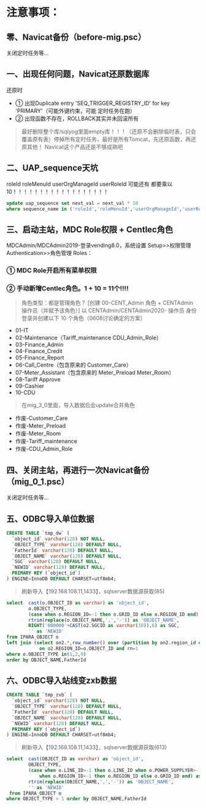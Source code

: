 # 注意事项：

## 零、Navicat备份（before-mig.psc）
关闭定时任务等...

## 一、出现任何问题，Navicat还原数据库
还原时
* ① 出现Duplicate entry 'SEQ_TRIGGER_REGISTRY_ID' for key 'PRIMARY'（可能外键约束，可能 定时任务在跑）
* ② 出现函数不存在，ROLLBACK其实并未回滚所有
> 最好删除整个库/sqlyog里面empty库！！！（还原不会删除临时表，只会覆盖原有表）停掉所有定时任务，最好是所有Tomcat，先还原函数，再还原其他！
Navicat这个产品还是不够成熟吧

## 二、UAP_sequence天坑
roleId
roleMenuId
userOrgManageId
userRoleId
可能还有
都要乘以10！！！！！！！！！！！！！！！！！！
```sql
update uap_sequence set next_val = next_val * 10
where sequence_name in ('roleId','roleMenuId','userOrgManageId','userRoleId');
```

## 三、启动主站，MDC Role权限 + Centlec角色
MDCAdmin/MDCAdmin2019-登录vending8.0，系统设置 Setup>>权限管理 Authentication>>角色管理 Roles：
### ① MDC Role开启所有菜单权限
### ② 手动新增Centlec角色。1 + 10 = 11个!!!!
> 角色类型：都是管理角色？
[创建 00-CENT_Admin 角色 + CENTAdmin 操作员（并赋予该角色）]
以 CENTAdmin/CENTAdmin2020- 操作员 身份登录并创建以下 10 个角色（0608讨论确定的方案）
* 01-IT
* 02-Maintenance（Tariff_maintenance CDU_Admin_Role）
* 03-Finance_Admin
* 04-Finance_Credit
* 05-Finance_Report
* 06-Call_Centre（包含原来的 Customer_Care）
* 07-Meter_Assistant（包含原来的 Meter_Preload Meter_Room）
* 08-Tariff Approve
* 09-Cashier
* 10-CDU
> 在mig_3_0里面，导入数据后会update合并角色
* 作废-Customer_Care
* 作废-Meter_Preload
* 作废-Meter_Room
* 作废-Tariff_maintenance
* 作废-CDU_Admin_Role

## 四、关闭主站，再进行一次Navicat备份（mig_0_1.psc）
关闭定时任务等...

## 五、ODBC导入单位数据
```sql
CREATE TABLE `tmp_dw` (
  `object_id` varchar(128) NOT NULL,
  `OBJECT_TYPE` varchar(128) DEFAULT NULL,
  `FatherId` varchar(128) DEFAULT NULL,
  `OBJECT_NAME` varchar(128) DEFAULT NULL,
  `SGC` varchar(128) DEFAULT NULL,
  `NEWID` varchar(128) DEFAULT NULL,
  PRIMARY KEY (`object_id`)
) ENGINE=InnoDB DEFAULT CHARSET=utf8mb4;
```
> 刷新导入【192.168.108.11,1433】，sqlserver数据源获取(85)
```sql
select  cast(o.OBJECT_ID as varchar) as 'object_id',
        o.OBJECT_TYPE,
        (case when o.REGION_ID=-1 then o.GRID_ID else o.REGION_ID end) as 'FatherId',
        rtrim(replace(o.OBJECT_NAME,',','-')) as 'OBJECT_NAME',
        RIGHT('000000'+CAST(o2.SGCID as varchar(10)),6) as SGC,
        '' as 'NEWID'
from IPARA_OBJECT o
left join (select on2.*,row_number() over (partition by on2.region_id order by modifydate desc) rn from IPARA_OBJECT on2 where on2.OBJECT_TYPE=2) o2
            on o2.REGION_ID=o.OBJECT_ID and rn=1
where o.OBJECT_TYPE in(1,2,0)
order by OBJECT_NAME,FatherId
```
## 六、ODBC导入站线变zxb数据
```sql
CREATE TABLE `tmp_zxb` (
  `object_id` varchar(128) NOT NULL,
  `OBJECT_TYPE` varchar(128) DEFAULT NULL,
  `FatherId` varchar(128) DEFAULT NULL,
  `OBJECT_NAME` varchar(128) DEFAULT NULL,
  `NEWID` varchar(128) DEFAULT NULL,
  PRIMARY KEY (`object_id`)
) ENGINE=InnoDB DEFAULT CHARSET=utf8mb4;
```
> 刷新导入【192.168.108.11,1433】，sqlserver数据源获取(613)
```sql
select  cast(OBJECT_ID as varchar) as 'object_id',
        OBJECT_TYPE,
        (case when o.LINE_ID>-1 then o.LINE_ID when o.POWER_SUPPLYER>-1 then o.POWER_SUPPLYER
            when o.REGION_ID>-1 then o.REGION_ID else o.GRID_ID end) as 'FatherId',
        rtrim(replace(OBJECT_NAME,',','-')) as 'OBJECT_NAME',
        '' as 'NEWID'
 from IPARA_OBJECT o
where OBJECT_TYPE > 1 order by OBJECT_NAME,FatherId
```



